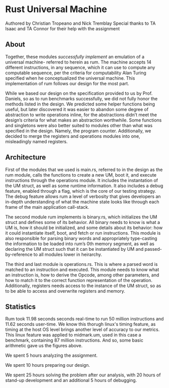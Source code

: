 # Rust Universal Machine
Authored by Christian Tropeano and Nick Tremblay
Special thanks to TA Isaac and TA Connor for their help with the assignment 

## About 
Together, these modules *successfully implement* an emulation of a universal machine- referred to herein as rum. The machine accepts 14 different instructions, in any sequence, which it can use to compute any computable sequence, per the criteria for computability Alan Turing specified when he conceptualized the universal machine. This implementation of rum follows our design for the most part. 

While we based our design on the specification provided to us by Prof. Daniels, so as to run benchmarks successfully, we did not fully honor the methods listed in the design. We predicted some helper functions being useful, but later discovered it was easier to abandon some degree of abstraction to write operations inline, for the abstractions didn’t meet the design’s criteria for what makes an abstraction worthwhile. Some functions and singletons were also better suited to modules other than what was specified in the design. Namely, the program counter. Additionally, we decided to merge the registers and operations modules into one, misleadingly named registers. 

## Architecture
First of the modules that we used is main.rs, referred to in the design as the rum module, calls the functions to create a new UM, boot it, and execute instructions through the operations module. It includes the instantation of the UM struct, as well as some runtime information. It also includes a debug feature, enabled through a flag, which is the core of our testing strategy. The debug feature allows rum a level of verbosity that gives developers an in-depth understanding of what the machine state looks like through each frame of the main application call-stack. 

The second module rum implements is binary.rs, which initializes the UM struct and defines some of its behavior. All binary needs to know is what a UM is, how it should be initialized, and some details about its behavior: how it could instantiate itself, boot, and fetch or run instructions. This module is also responsible for parsing binary words and appropriately type-casting the information to be loaded into rum’s 0th memory segment, as well as declaring the UM struct such that it can be instantiated by UM and passed-by-reference to all modules lower in heirarchy. 

The third and last module is operations.rs. This is where a parsed word is matched to an instruction and executed. This module needs to know what an instruction is, how to derive the Opcode, among other parameters, and how to match it to the correct function representation of the operation. Additionally, registers needs access to the instance of the UM struct, so as to be able to access and overwrite registers and memory.


## Statistics 
Rum took 11.98 seconds seconds real-time to run 50 million instructions and 11.62 seconds user-time. We know this thorugh linux's timing feature, as timing at the host OS level brings another level of accuracy to our metrics. This linux feature was applied to midmark.um, used in this case a benchmark, containing 87 million instructions. And so, some basic arithmetic gave us the figures above. 

We spent 5 hours analyzing the assignment.

We spent 10 hours preparing our design.

We spent 25 hours solving the problem after our analysis, with 20 hours of stand-up development and an additional 5 hours of debugging. 

